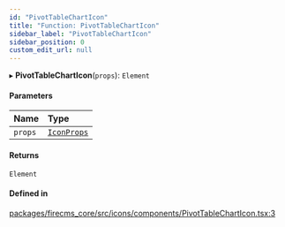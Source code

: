 ```yaml
---
id: "PivotTableChartIcon"
title: "Function: PivotTableChartIcon"
sidebar_label: "PivotTableChartIcon"
sidebar_position: 0
custom_edit_url: null
---
```


▸ **PivotTableChartIcon**(`props`): `Element`

#### Parameters

| Name | Type |
| :------ | :------ |
| `props` | [`IconProps`](../types/IconProps.md) |

#### Returns

`Element`

#### Defined in

[packages/firecms_core/src/icons/components/PivotTableChartIcon.tsx:3](https://github.com/FireCMSco/firecms/blob/d45f3739/packages/firecms_core/src/icons/components/PivotTableChartIcon.tsx#L3)
